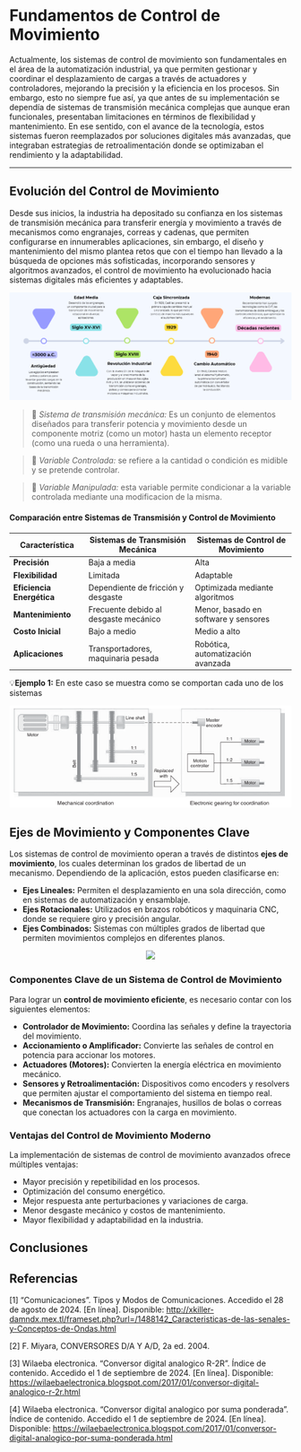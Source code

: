 # Fundamentos de Control de Movimiento
Actualmente, los sistemas de control de movimiento son fundamentales en el área de la automatización industrial, ya que permiten gestionar y coordinar el desplazamiento de cargas a través de actuadores y controladores, mejorando la precisión y la eficiencia en los procesos. Sin embargo, esto no siempre fue así, ya que antes de su implementación se dependía de sistemas de transmisión mecánica complejas que aunque eran funcionales, presentaban limitaciones en términos de flexibilidad y mantenimiento. En ese sentido, con el avance de la tecnología, estos sistemas fueron reemplazados por soluciones digitales más avanzadas, que integraban estrategias de retroalimentación donde se optimizaban el rendimiento y la adaptabilidad. 

---
## Evolución del Control de Movimiento
Desde sus inicios, la industria ha depositado su confianza  en los sistemas de transmisión mecánica para transferir energía y movimiento a través de mecanismos como engranajes, correas y cadenas, que permiten configurarse en innumerables aplicaciones, sin embargo, el diseño y mantenimiento del mismo plantea retos que con el tiempo han llevado a la búsqueda de opciones más sofisticadas, incorporando sensores y algoritmos avanzados, el control de movimiento ha evolucionado hacia sistemas digitales más eficientes y adaptables.

<p align="center">
  <img src="https://github.com/Evellyn27/Apuntes-Control-de-Movimiento/blob/e5c78494079f45b4aca660a2ef2e218f0795a500/Imagenes/Evolucion.png">
</p>

>🔑 *Sistema de transmisión mecánica:* Es un conjunto de elementos diseñados para transferir potencia y movimiento desde un componente motriz (como un motor) hasta un elemento receptor (como una rueda o una herramienta). 

>🔑 *Variable Controlada:* se refiere a la cantidad o condición es midible y  se pretende controlar.

>🔑 *Variable Manipulada:* esta variable permite condicionar a la variable controlada mediante una modificacion de la misma.

#### Comparación entre Sistemas de Transmisión y Control de Movimiento
| Característica              | Sistemas de Transmisión Mecánica | Sistemas de Control de Movimiento |
|----------------------------|--------------------------------|--------------------------------|
| **Precisión**              | Baja a media                  | Alta                          |
| **Flexibilidad**           | Limitada                      | Adaptable                      |
| **Eficiencia Energética**  | Dependiente de fricción y desgaste | Optimizada mediante algoritmos |
| **Mantenimiento**          | Frecuente debido al desgaste mecánico | Menor, basado en software y sensores |
| **Costo Inicial**          | Bajo a medio                   | Medio a alto                   |
| **Aplicaciones**           | Transportadores, maquinaria pesada | Robótica, automatización avanzada |

💡**Ejemplo 1:** En este caso se muestra como se comportan cada uno de los sistemas

<p align="center">
  <img src="https://github.com/Evellyn27/Apuntes-Control-de-Movimiento/blob/4a0e2390f544039b20eead564869dbb0157ae80b/Imagenes/Captura%20de%20pantalla%202025-03-05%20122647.png">
</p>

## Ejes de Movimiento y Componentes Clave

Los sistemas de control de movimiento operan a través de distintos **ejes de movimiento**, los cuales determinan los grados de libertad de un mecanismo. Dependiendo de la aplicación, estos pueden clasificarse en:

- **Ejes Lineales:** Permiten el desplazamiento en una sola dirección, como en sistemas de automatización y ensamblaje.
- **Ejes Rotacionales:** Utilizados en brazos robóticos y maquinaria CNC, donde se requiere giro y precisión angular.
- **Ejes Combinados:** Sistemas con múltiples grados de libertad que permiten movimientos complejos en diferentes planos.

<p align="center">
  <img src="https://media.giphy.com/media/cnXQkaPEwri6o0RjpR/giphy.gif">
</p>

### Componentes Clave de un Sistema de Control de Movimiento

Para lograr un **control de movimiento eficiente**, es necesario contar con los siguientes elementos:

- **Controlador de Movimiento:** Coordina las señales y define la trayectoria del movimiento.
- **Accionamiento o Amplificador:** Convierte las señales de control en potencia para accionar los motores.
- **Actuadores (Motores):** Convierten la energía eléctrica en movimiento mecánico.
- **Sensores y Retroalimentación:** Dispositivos como encoders y resolvers que permiten ajustar el comportamiento del sistema en tiempo real.
- **Mecanismos de Transmisión:** Engranajes, husillos de bolas o correas que conectan los actuadores con la carga en movimiento.


### Ventajas del Control de Movimiento Moderno

La implementación de sistemas de control de movimiento avanzados ofrece múltiples ventajas:

- Mayor precisión y repetibilidad en los procesos.
- Optimización del consumo energético.
- Mejor respuesta ante perturbaciones y variaciones de carga.
- Menor desgaste mecánico y costos de mantenimiento.
- Mayor flexibilidad y adaptabilidad en la industria.


## Conclusiones

## Referencias
[1] “Comunicaciones”. Tipos y Modos de Comunicaciones. Accedido el 28 de agosto de 2024. [En línea]. Disponible: http://xkiller-damndx.mex.tl/frameset.php?url=/1488142_Caracteristicas-de-las-senales-y-Conceptos-de-Ondas.html

[2] F. Miyara, CONVERSORES D/A Y A/D, 2a ed. 2004.

[3] Wilaeba electronica. “Conversor digital analogico R-2R”. Índice de contenido. Accedido el 1 de septiembre de 2024. [En línea]. Disponible: https://wilaebaelectronica.blogspot.com/2017/01/conversor-digital-analogico-r-2r.html

[4] Wilaeba electronica. “Conversor digital analogico por suma ponderada”. Índice de contenido. Accedido el 1 de septiembre de 2024. [En línea]. Disponible: https://wilaebaelectronica.blogspot.com/2017/01/conversor-digital-analogico-por-suma-ponderada.html











